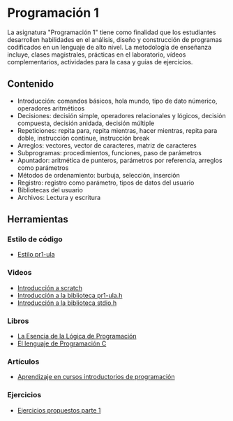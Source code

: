 # Programación 1

La asignatura "Programación 1" tiene como finalidad que los estudiantes desarrollen habilidades en el análisis, diseño y construcción de programas codificados en un lenguaje de alto nivel. La metodología de enseñanza incluye, clases magistrales, prácticas en el laboratorio, vídeos complementarios, actividades para la casa y guías de ejercicios. 

## Contenido
- Introducción: comandos básicos, hola mundo, tipo de dato númerico, operadores aritméticos 
- Decisiones: decisión simple, operadores relacionales y lógicos, decisión compuesta, decisión anidada, decisión múltiple
- Repeticiones: repita para, repita mientras, hacer mientras, repita para doble, instrucción continue, instrucción break
- Arreglos: vectores, vector de caracteres, matriz de caracteres
- Subprogramas: procedimientos, funciones, paso de parámetros
- Apuntador: aritmética de punteros, parámetros por referencia, arreglos como parámetros
- Métodos de ordenamiento: burbuja, selección, inserción
- Registro: registro como parámetro, tipos de datos del usuario
- Bibliotecas del usuario
- Archivos: Lectura y escritura

## Herramientas
### Estilo de código
* [Estilo pr1-ula](https://pr1-ula.readthedocs.io/en/latest/)

### Videos
* [Introducción a scratch](https://www.youtube.com/playlist?list=PLpB9366DV8cYlHDl3-8_W017P_K1h6A_z)
* [Introducción a la biblioteca pr1-ula.h](https://www.youtube.com/playlist?list=PLpB9366DV8cYkSQiGcuN-tV4xwqS-ci_P)
* [Introducción a la biblioteca stdio.h](https://www.youtube.com/playlist?list=PLpB9366DV8cYkSQiGcuN-tV4xwqS-ci_P)

### Libros
* [La Esencia de la Lógica de Programación](https://github.com/jose6alejandro/PR1/tree/master/Lectura)
* [El lenguaje de Programación C](https://github.com/jose6alejandro/PR1/tree/master/Lectura)

### Artículos
* [Aprendizaje en cursos introductorios de programación](https://www.researchgate.net/project/Aprendizaje-en-cursos-introductorios-de-programacion)

### Ejercicios
* [Ejercicios propuestos parte 1](https://drive.google.com/file/d/1rXMbjrTkS1hzHHBJJDv6dLJCdfByMrW7/view?usp=sharing)



